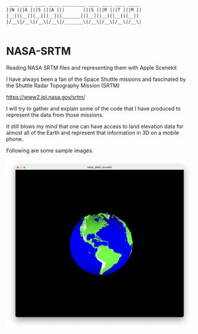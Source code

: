 ```                                                       
 ____ ____ ____ ____ _________ ____ ____ ____ ____    
||N |||A |||S |||A |||       |||S |||R |||T |||M ||   
|__|||__|||__|||__|||_______|||__|||__|||__|||__||   
|/__\|/__\|/__\|/__\|/_______\|/__\|/__\|/__\|/__\|   
                                                                                                               
```

# NASA-SRTM

Reading NASA SRTM files and representing them with Apple Scenekit

I have always been a fan of the Space Shuttle missions and fascinated by the Shuttle Radar Topography Mission (SRTM)

https://www2.jpl.nasa.gov/srtm/

I will try to gather and explain some of the code that I have produced to represent the data from those missions. 

It still blows my mind that one can have access to land elevation data for almost all of the Earth and represent that information in 3D on a mobile phone.

Following are some sample images.

![Earth Globe](SRMT.jpg)
